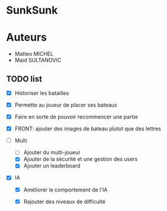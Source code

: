 # SunkSunk

# Auteurs
- Matteo MICHEL
- Maid SULTANOVIC

## TODO list
- [x] Historiser les batailles
- [X] Permette au joueur de placer ses bateaux
- [X] Faire en sorte de pouvoir recommencer une partie

- [X] FRONT: ajouter des images de bateau plutot que des lettres
- [ ] Multi 
  - [ ] Ajouter du multi-joueur
  - [X] Ajouter de la sécurité et une gestion des users
  - [X] Ajouter un leaderboard
- [X] IA
  - [X] Améliorer le comportement de l'IA
  - [X] Rajouter des niveaux de difficulté


